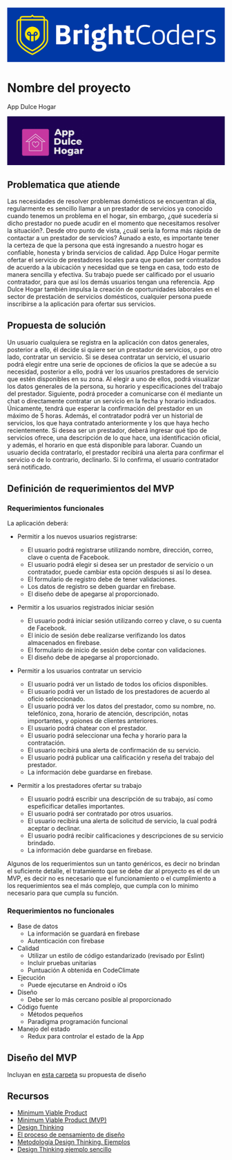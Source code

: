 ![BrightCoders Logo](img/logo-bc.png)

# Nombre del proyecto
App Dulce Hogar

![App Dulce Hogar Logo](img/logo-dulce-hogar.png)

## Problematica que atiende
Las necesidades de resolver problemas domésticos se encuentran al día, regularmente es sencillo llamar a un prestador de servicios ya conocido cuando tenemos un problema en el hogar, sin embargo, ¿qué sucedería si dicho prestador no puede acudir en el momento que necesitamos resolver la situación?. Desde otro punto de vista, ¿cuál sería la forma más rápida de contactar a un prestador de servicios? Aunado a esto, es importante tener la certeza de que la persona que está ingresando a nuestro hogar es confiable, honesta y brinda servicios de calidad. 
App Dulce Hogar permite ofertar el servicio de prestadores locales para que puedan ser contratados de acuerdo a la ubicación y necesidad que se tenga en casa, todo esto de manera sencilla y efectiva. Su trabajo puede ser  calificado por el usuario contratador, para que así los demás usuarios tengan una referencia. 
App Dulce Hogar también impulsa la creación de oportunidades laborales en el sector de prestación de servicios domésticos, cualquier persona puede inscribirse a la aplicación para ofertar sus servicios.


## Propuesta de solución
Un usuario cualquiera se registra en la aplicación con datos generales, posterior a ello, él decide si quiere ser un prestador de servicios, o por otro lado, contratar un servicio. 
Si se desea contratar un servicio, el usuario podrá elegir entre una serie de opciones de oficios la que se adecúe a su necesidad, posterior a ello, podrá ver los usuarios prestadores de servicio que estén disponibles en su zona. Al elegir a uno de ellos, podrá visualizar los datos generales de la persona, su horario y especificaciones del trabajo del prestador. Siguiente, podrá proceder a comunicarse con él mediante un chat o directamente contratar un servicio en la fecha y horario indicados. Únicamente, tendrá que esperar la confirmación del prestador en un máximo de 5 horas. Además, el contratador podrá ver un historial de servicios, los que haya contratado anteriormente y los que haya hecho recientemente.
Si desea ser un prestador, deberá ingresar qué tipo de servicios ofrece, una descripción de lo que hace, una identificación oficial, y además, el horario en que está disponible para laborar. Cuando un usuario decida contratarlo, el prestador recibirá una alerta para confirmar el servicio o de lo contrario, declinarlo. Si lo confirma, el usuario contratador será notificado.

## Definición de requerimientos del MVP

### Requerimientos funcionales
La aplicación deberá:
* Permitir a los nuevos usuarios registrarse:
    * El usuario podrá registrarse utilizando nombre, dirección, correo, clave o cuenta de Facebook.
    * El usuario podrá elegir si desea ser un prestador de servicio o un contratador, puede cambiar esta opción después si así lo desea.
    * El formulario de registro debe de tener validaciones.
    * Los datos de registro se deben guardar en firebase.
    * El diseño debe de apegarse al proporcionado.

* Permitir a los usuarios registrados iniciar sesión
    * El usuario podrá iniciar sesión utilizando correo y clave, o su cuenta de Facebook.
    * El inicio de sesión debe realizarse verifizando los datos almacenados en firebase.
    * El formulario de inicio de sesión debe contar con validaciones.
    * El diseño debe de apegarse al proporcionado.

* Permitir a los usuarios contratar un servicio
    * El usuario podrá ver un listado de todos los oficios disponibles.
    * El usuario podrá ver un listado de los prestadores de acuerdo al oficio seleccionado.
    * El usuario podrá ver los datos del prestador, como su nombre, no. telefónico, zona, horario de atención, descripción, notas importantes, y opiones de clientes anteriores.
    * El usuario podrá chatear con el prestador.
    * El usuario podrá seleccionar una fecha y horario para la contratación.
    * El usuario recibirá una alerta de confirmación de su servicio.
    * El usuario podrá publicar una calificación y reseña del trabajo del prestador.
    * La información debe guardarse en firebase.

* Permitir a los prestadores ofertar su trabajo
    * El usuario podrá escribir una descripción de su trabajo, así como espeficificar detalles importantes.
    * El usuario podrá ser contratado por otros usuarios.
    * El usuario recibirá una alerta de solicitud de servicio, la cual podrá aceptar o declinar.
    * El usuario podrá recibir calificaciones y descripciones de su servicio brindado.
    * La información debe guardarse en firebase.

Algunos de los requerimientos sun un tanto genéricos, es decir no brindan el suficiente detalle, el tratamiento que se debe dar al proyecto es el de un MVP, es decir no es necesario que el funcionamiento o el cumplimiento a los requerimientos sea el más complejo, que cumpla con lo mínimo necesario para que cumpla su función.
    

### Requerimientos no funcionales
* Base de datos
    * La información se guardará en firebase
    * Autenticación con firebase
* Calidad
    * Utilizar un estilo de código estandarizado (revisado por Eslint)
    * Incluir pruebas unitarias
    * Puntuación A obtenida en CodeClimate
* Ejecución
    * Puede ejecutarse en Android o iOs
* Diseño
    * Debe ser lo más cercano posible al proporcionado
* Código fuente
    * Métodos pequeños
    * Paradigma programación funcional
* Manejo del estado
    * Redux para controlar el estado de la App
    
## Diseño del MVP

Incluyan en [esta carpeta](/design) su propuesta de diseño

## Recursos

- [Minimum Viable Product](https://www.agilealliance.org/glossary/mvp/#q=~(infinite~false~filters~(tags~(~'mvp))~searchTerm~'~sort~false~sortDirection~'asc~page~1))
- [Minimum Viable Product (MVP)](https://www.productplan.com/glossary/minimum-viable-product/)
- [Design Thinking](https://www.interaction-design.org/literature/topics/design-thinking)
- [El proceso de pensamiento de diseño](https://www.youtube.com/watch?v=_r0VX-aU_T8)
- [Metodología Design Thinking. Ejemplos](https://www.youtube.com/watch?v=_ul3wfKss58) 
- [Design Thinking ejemplo sencillo](https://www.youtube.com/watch?v=_H33tA2-j0s)
